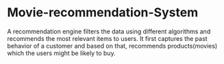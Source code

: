 # Movie-recommendation-System
A recommendation engine filters the data using different algorithms and recommends the most relevant items to users. It first captures the past behavior of a 
customer and based on that, recommends products(movies) which the users might be likely to buy.
